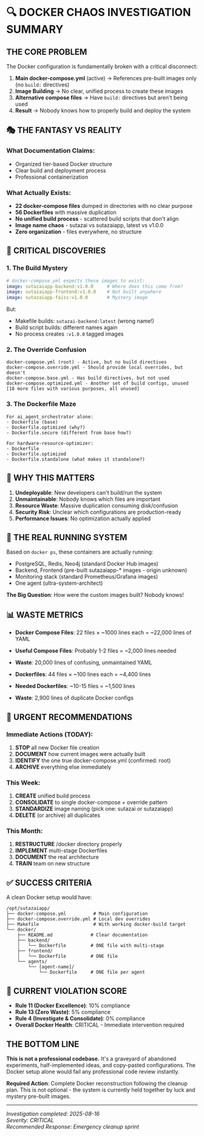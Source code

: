 # 🔍 DOCKER CHAOS INVESTIGATION SUMMARY

## THE CORE PROBLEM

The Docker configuration is fundamentally broken with a critical disconnect:

1. **Main docker-compose.yml** (active) → References pre-built images only (no `build:` directives)
2. **Image Building** → No clear, unified process to create these images
3. **Alternative compose files** → Have `build:` directives but aren't being used
4. **Result** → Nobody knows how to properly build and deploy the system

## 🎭 THE FANTASY VS REALITY

### What Documentation Claims:
- Organized tier-based Docker structure
- Clear build and deployment process
- Professional containerization

### What Actually Exists:
- **22 docker-compose files** dumped in directories with no clear purpose
- **56 Dockerfiles** with massive duplication
- **No unified build process** - scattered build scripts that don't align
- **Image name chaos** - sutazai vs sutazaiapp, latest vs v1.0.0
- **Zero organization** - files everywhere, no structure

## 🚨 CRITICAL DISCOVERIES

### 1. The Build Mystery
```yaml
# docker-compose.yml expects these images to exist:
image: sutazaiapp-backend:v1.0.0     # Where does this come from?
image: sutazaiapp-frontend:v1.0.0    # Not built anywhere
image: sutazaiapp-faiss:v1.0.0       # Mystery image
```

But:
- Makefile builds: `sutazai-backend:latest` (wrong name!)
- Build script builds: different names again
- No process creates `:v1.0.0` tagged images

### 2. The Override Confusion
```
docker-compose.yml (root) - Active, but no build directives
docker-compose.override.yml - Should provide local overrides, but doesn't
docker-compose.base.yml - Has build directives, but not used
docker-compose.optimized.yml - Another set of build configs, unused
[18 more files with various purposes, all unused]
```

### 3. The Dockerfile Maze
```
For ai_agent_orchestrator alone:
- Dockerfile (base)
- Dockerfile.optimized (why?)
- Dockerfile.secure (different from base how?)

For hardware-resource-optimizer:
- Dockerfile
- Dockerfile.optimized  
- Dockerfile.standalone (what makes it standalone?)
```

## 🎯 WHY THIS MATTERS

1. **Undeployable**: New developers can't build/run the system
2. **Unmaintainable**: Nobody knows which files are important
3. **Resource Waste**: Massive duplication consuming disk/confusion
4. **Security Risk**: Unclear which configurations are production-ready
5. **Performance Issues**: No optimization actually applied

## 🔧 THE REAL RUNNING SYSTEM

Based on `docker ps`, these containers are actually running:
- PostgreSQL, Redis, Neo4j (standard Docker Hub images)
- Backend, Frontend (pre-built sutazaiapp-* images - origin unknown)
- Monitoring stack (standard Prometheus/Grafana images)
- One agent (ultra-system-architect)

**The Big Question**: How were the custom images built? Nobody knows!

## 📊 WASTE METRICS

- **Docker Compose Files**: 22 files × ~1000 lines each = ~22,000 lines of YAML
- **Useful Compose Files**: Probably 1-2 files = ~2,000 lines needed
- **Waste**: 20,000 lines of confusing, unmaintained YAML

- **Dockerfiles**: 44 files × ~100 lines each = ~4,400 lines
- **Needed Dockerfiles**: ~10-15 files = ~1,500 lines
- **Waste**: 2,900 lines of duplicate Docker configs

## 🚀 URGENT RECOMMENDATIONS

### Immediate Actions (TODAY):
1. **STOP** all new Docker file creation
2. **DOCUMENT** how current images were actually built
3. **IDENTIFY** the one true docker-compose.yml (confirmed: root)
4. **ARCHIVE** everything else immediately

### This Week:
1. **CREATE** unified build process
2. **CONSOLIDATE** to single docker-compose + override pattern
3. **STANDARDIZE** image naming (pick one: sutazai or sutazaiapp)
4. **DELETE** (or archive) all duplicates

### This Month:
1. **RESTRUCTURE** /docker directory properly
2. **IMPLEMENT** multi-stage Dockerfiles
3. **DOCUMENT** the real architecture
4. **TRAIN** team on new structure

## ✅ SUCCESS CRITERIA

A clean Docker setup would have:
```
/opt/sutazaiapp/
├── docker-compose.yml          # Main configuration
├── docker-compose.override.yml # Local dev overrides
├── Makefile                    # With working docker-build target
└── docker/
    ├── README.md              # Clear documentation
    ├── backend/
    │   └── Dockerfile         # ONE file with multi-stage
    ├── frontend/
    │   └── Dockerfile         # ONE file
    └── agents/
        └── [agent-name]/
            └── Dockerfile     # ONE file per agent
```

## 🔴 CURRENT VIOLATION SCORE

- **Rule 11 (Docker Excellence)**: 10% compliance
- **Rule 13 (Zero Waste)**: 5% compliance  
- **Rule 4 (Investigate & Consolidate)**: 0% compliance
- **Overall Docker Health**: CRITICAL - Immediate intervention required

## THE BOTTOM LINE

**This is not a professional codebase.** It's a graveyard of abandoned experiments, half-implemented ideas, and copy-pasted configurations. The Docker setup alone would fail any professional code review instantly.

**Required Action**: Complete Docker reconstruction following the cleanup plan. This is not optional - the system is currently held together by luck and mystery pre-built images.

---
*Investigation completed: 2025-08-16*  
*Severity: CRITICAL*  
*Recommended Response: Emergency cleanup sprint*